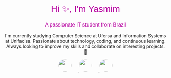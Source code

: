 <head><link rel="preconnect" href="https://fonts.googleapis.com">
<link rel="preconnect" href="https://fonts.gstatic.com" crossorigin>
<link href="https://fonts.googleapis.com/css2?family=Playfair+Display:wght@200&display=swap" rel="stylesheet">
</head>
<body>
 <h1 align="center" style="font-family: 'Playfair Display', sans-serif; font-weight: 200; color: #b600a0;">
  Hi ✨, I'm Yasmim
</h1>
<h3 align="center" style="font-family: 'Playfair Display', sans-serif; font-weight: 200; color: #b600a0;">
  A passionate IT student from Brazil
</h3>
 <p align="center">
  I'm currently studying Computer Science at Ufersa and Information Systems at Unifacisa. Passionate about technology, coding, and continuous learning. Always looking to improve my skills and collaborate on interesting projects. 🚀
 <p align="center">
  <a href="https://github.com/yasmozatti" target="_blank">
    <img src="https://encrypted-tbn0.gstatic.com/images?q=tbn:ANd9GcTwuFICSGtz2MNOqjzGEaWo7O_jjTAeFSNlzg&s" width="40" height="40" style="border-radius: 50%; margin-right: 20px;">
  </a>
  <a href="https://instagram.com/mozatti.yas" target="_blank">
    <img src="https://i.pinimg.com/474x/cc/53/c0/cc53c0e64be50dc924302d14e5e156e4.jpg" width="40" height="40" style="border-radius: 50%; margin-right: 20px;">
  </a>
  <a href="https://vsco.co/yasmozatti" target="_blank">
    <img src="https://i.pinimg.com/736x/30/5f/9c/305f9c144b4aba0993f7642b38fb65e4.jpg" width="40" height="40" style="border-radius: 50%;">
  </a>
</p>
</body>
